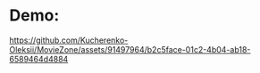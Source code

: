 # Demo:


https://github.com/Kucherenko-Oleksii/MovieZone/assets/91497964/b2c5face-01c2-4b04-ab18-6589464d4884

